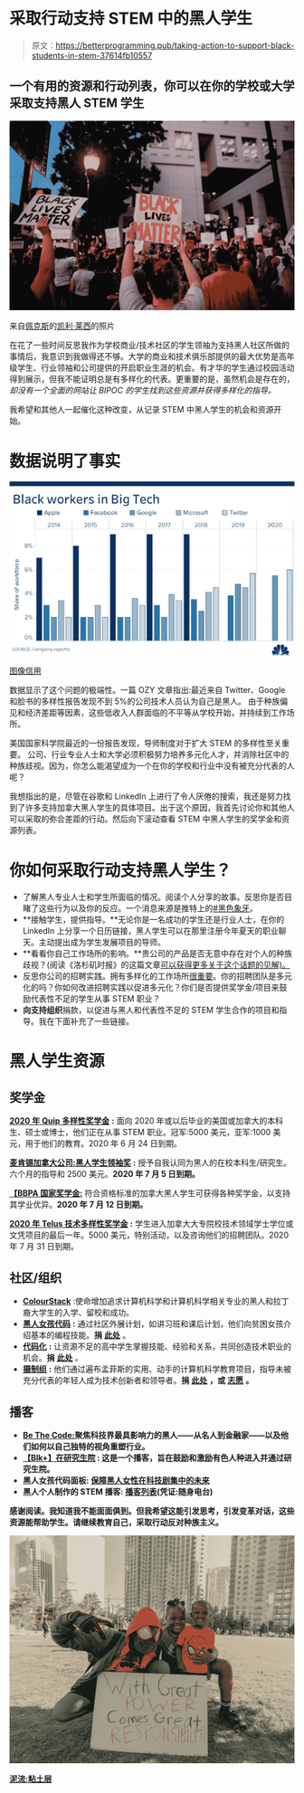 # 采取行动支持 STEM 中的黑人学生

> 原文：<https://betterprogramming.pub/taking-action-to-support-black-students-in-stem-37614fb10557>

## 一个有用的资源和行动列表，你可以在你的学校或大学采取支持黑人 STEM 学生

![](img/8ca4fa86cd521a4ae29f6600e88363e0.png)

来自[佩克斯](https://www.pexels.com/photo/protesters-holding-signs-4552841/?utm_content=attributionCopyText&utm_medium=referral&utm_source=pexels)的[凯利·莱西](https://www.pexels.com/@kelly-lacy-1179532?utm_content=attributionCopyText&utm_medium=referral&utm_source=pexels)的照片

在花了一些时间反思我作为学校商业/技术社区的学生领袖为支持黑人社区所做的事情后，我意识到我做得还不够。大学的商业和技术俱乐部提供的最大优势是高年级学生、行业领袖和公司提供的开启职业生涯的机会。有才华的学生通过校园活动得到展示，但我不能证明总是有多样化的代表。更重要的是，虽然机会是存在的，*却没有一个全面的网站让 BIPOC 的学生找到这些资源并获得多样化的指导。*

我希望和其他人一起催化这种改变，从记录 STEM 中黑人学生的机会和资源开始。

# 数据说明了事实

![](img/d04bc5b2d0241f5edbc1eeee356f6019.png)

[图像信用](https://www.cnbc.com/2020/06/12/six-years-into-diversity-reports-big-tech-has-made-little-progress.html)

数据显示了这个问题的极端性。一篇 OZY 文章指出:最近来自 Twitter、Google 和脸书的多样性报告发现不到 5%的公司技术人员认为自己是黑人。 由于种族偏见和经济差距等因素，这些低收入人群面临的不平等从学校开始，并持续到工作场所。

美国国家科学院最近的一份报告发现，导师制度对于扩大 STEM 的多样性至关重要。 公司、行业专业人士和大学必须积极努力培养多元化人才，并消除社区中的种族歧视。因为，你怎么能渴望成为一个在你的学校和行业中没有被充分代表的人呢？

我想指出的是，尽管在谷歌和 LinkedIn 上进行了令人厌倦的搜索，我还是努力找到了许多支持加拿大黑人学生的具体项目。出于这个原因，我首先讨论你和其他人可以采取的弥合差距的行动。然后向下滚动查看 STEM 中黑人学生的奖学金和资源列表。

# 你如何采取行动支持黑人学生？

*   了解黑人专业人士和学生所面临的情况。阅读个人分享的故事。反思你是否目睹了这些行为以及你的反应。一个消息来源是推特上的[#黑色象牙](https://twitter.com/hashtag/BlackintheIvory?src=hashtag_click&fbclid=IwAR1KQ53zz0K7t0yLqrSEkOzPbyk_We8Po1ZzMaSaaokUGDaK_XYjiBay9MY)。
*   **接触学生，提供指导。**无论你是一名成功的学生还是行业人士，在你的 LinkedIn 上分享一个日历链接，黑人学生可以在那里注册今年夏天的职业聊天。主动提出成为学生发展项目的导师。
*   **看看你自己工作场所的影响。**贵公司的产品是否无意中存在对个人的种族歧视？(阅读《洛杉矶时报》的这篇文章[可以获得更多关于这个话题的见解)。](https://www.latimes.com/business/technology/story/2020-06-02/tech-companies-with-police-contracts-and-poor-diversity-records-issue-statements-of-solidarity-with-george-floyd-protesters)
*   反思你公司的招聘实践。拥有多样化的工作场所[很重要](https://www.cultureamp.com/blog/diversity-in-the-workplace-benefits-and-challenges/)。你的招聘团队是多元化的吗？你如何改进招聘实践以促进多元化？你们是否提供奖学金/项目来鼓励代表性不足的学生从事 STEM 职业？
*   **向支持组织**捐款，以促进与黑人和代表性不足的 STEM 学生合作的项目和指导。我在下面补充了一些链接。

# 黑人学生资源

## 奖学金

[**2020 年 Quip 多样性奖学金**](https://corp.quip.com/blog/2020-quip-diversity-scholarship?q=1) **:** 面向 2020 年或以后毕业的美国或加拿大的本科生、硕士或博士，他们正在从事 STEM 职业。冠军:5000 美元，亚军:1000 美元，用于他们的教育。2020 年 6 月 24 日到期。

[**麦肯锡加拿大公司:黑人学生领袖奖**](https://jobs.mckinsey.com/careers/eventDetails?folderId=40265&rid=&appsource=&app2source=) **:** 授予自我认同为黑人的在校本科生/研究生。六个月的指导和 2500 美元。**2020 年 7 月 5 日到期。**

[**【BBPA 国家奖学金:**](https://bbpa.org/bbpa-scholarships/) 符合资格标准的加拿大黑人学生可获得各种奖学金，以支持其学业优异。**2020 年 7 月 12 日到期。**

[**2020 年 Telus 技术多样性奖学金**](https://telus.taleo.net/careersection/10000/jobdetail.ftl?job=ROL04348-20&lang=en&src=TECHSCH2020) **:** 学生进入加拿大大专院校技术领域学士学位或文凭项目的最后一年。5000 美元，特别活动，以及咨询他们的招聘团队。2020 年 7 月 31 日到期。

## 社区/组织

*   [**ColourStack**](https://www.colorstack.org/) :使命增加追求计算机科学和计算机科学相关专业的黑人和拉丁裔大学生的入学、留校和成功。
*   [**黑人女孩代码**](https://www.blackgirlscode.com/) **:** 通过社区外展计划，如讲习班和课后计划，他们向贫困女孩介绍基本的编程技能。**捐** [**此处**](https://www.blackgirlscode.com/donations.html) 。
*   [**代码化**](https://codenation.org/our-work/) **:** 让资源不足的高中学生掌握技能、经验和关系，共同创造技术职业的机会。**捐** [**此处**](https://codenation.org/donate/) 。
*   [**摄制组**](https://www.code-crew.org/) **:** 他们通过遍布孟菲斯的实用、动手的计算机科学教育项目，指导未被充分代表的年轻人成为技术创新者和领导者。**捐** [**此处**](https://codecrew.kindful.com/) **，或** [**志愿**](https://codenation.org/volunteers/) **。**

## 播客

*   [**Be The Code:**](https://podcasts.apple.com/us/podcast/be-the-code/id1197039467)**聚焦科技界最具影响力的黑人——从名人到金融家——以及他们如何以自己独特的视角重塑行业。**
*   **[**【Blk+】在研究生院**](https://www.blkingradschool.com/podcast) **:** 这是一个播客，旨在鼓励和激励有色人种进入并通过研究生院。**
*   ****黑人女孩代码面板:** [保障黑人女性在科技剧集中的未来](https://link.chtbl.com/BlackGirlsCode)**
*   ****黑人个人制作的 STEM 播客:** [播客列表](https://docs.google.com/document/d/1c-A-Y4-QUZKjZlou4mYe5EsomsX6YmUxOruogcDKJ00/edit)(凭证:随身电台)**

**感谢阅读。我知道我不能面面俱到。但我希望这能引发思考，引发变革对话，这些资源能帮助学生。请继续教育自己，采取行动反对种族主义。**

**![](img/3fc36670bf64280cd6b925af72748345.png)**

**[泥流:粘土层](https://unsplash.com/photos/ZnnLYJoh8I8)**